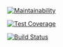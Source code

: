 [![Maintainability](https://api.codeclimate.com/v1/badges/66fa3b4eed03d179fdd5/maintainability)](https://codeclimate.com/github/artemka107/project-lvl4-s187/maintainability)

[![Test Coverage](https://api.codeclimate.com/v1/badges/66fa3b4eed03d179fdd5/test_coverage)](https://codeclimate.com/github/artemka107/project-lvl4-s187/test_coverage)

[![Build Status](https://travis-ci.org/artemka107/project-lvl4-s187.svg?branch=master)](https://travis-ci.org/artemka107/project-lvl4-s187)
